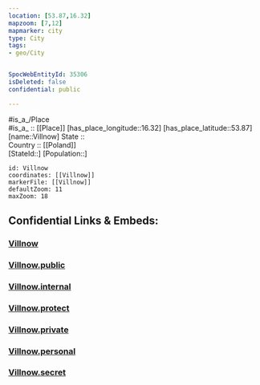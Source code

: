 ```yaml
---
location: [53.87,16.32] 
mapzoom: [7,12] 
mapmarker: city 
type: City
tags:
- geo/City


SpocWebEntityId: 35306
isDeleted: false
confidential: public

---
```

#is_a_/Place  
#is_a_ :: [[Place]] 
[has_place_longitude::16.32] 
[has_place_latitude::53.87] 
[name::Villnow] 
State ::  
Country :: [[Poland]]  
[StateId::] 
[Population::] 



```leaflet
id: Villnow
coordinates: [[Villnow]] 
markerFile: [[Villnow]] 
defaultZoom: 11 
maxZoom: 18
```


## Confidential Links & Embeds: 

### [Villnow](/_Standards/Earth/Continent/Europe/Europe~East/Poland/Provinces~Poland/West_Pomeranian/City/Villnow.md) 

### [Villnow.public](/_public/Earth/Continent/Europe/Europe~East/Poland/Provinces~Poland/West_Pomeranian/City/Villnow.public.md) 

### [Villnow.internal](/_internal/Earth/Continent/Europe/Europe~East/Poland/Provinces~Poland/West_Pomeranian/City/Villnow.internal.md) 

### [Villnow.protect](/_protect/Earth/Continent/Europe/Europe~East/Poland/Provinces~Poland/West_Pomeranian/City/Villnow.protect.md) 

### [Villnow.private](/_private/Earth/Continent/Europe/Europe~East/Poland/Provinces~Poland/West_Pomeranian/City/Villnow.private.md) 

### [Villnow.personal](/_personal/Earth/Continent/Europe/Europe~East/Poland/Provinces~Poland/West_Pomeranian/City/Villnow.personal.md) 

### [Villnow.secret](/_secret/Earth/Continent/Europe/Europe~East/Poland/Provinces~Poland/West_Pomeranian/City/Villnow.secret.md)

